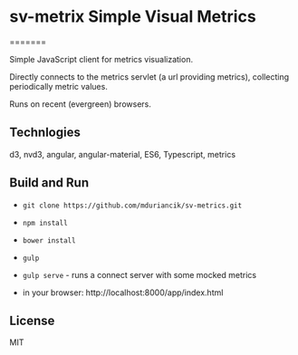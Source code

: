 # sv-metrix Simple Visual Metrics

=======

Simple JavaScript client for metrics visualization.

Directly connects to the metrics servlet (a url providing metrics), collecting periodically metric values.

Runs on recent (evergreen) browsers.

## Technlogies

d3, nvd3, angular, angular-material, ES6, Typescript, metrics


## Build and Run

- `git clone https://github.com/mduriancik/sv-metrics.git`

- `npm install`

- `bower install`

- `gulp`

- `gulp serve` - runs a connect server with some mocked metrics

- in your browser: http://localhost:8000/app/index.html


## License
MIT
